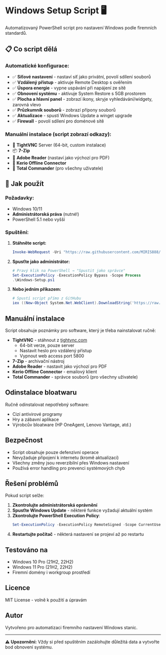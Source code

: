 # Windows Setup Script 🖥️

Automatizovaný PowerShell script pro nastavení Windows podle firemních standardů.

## 📋 Co script dělá

### Automatické konfigurace:
- ✅ **Síťové nastavení** - nastaví síť jako privátní, povolí sdílení souborů
- ✅ **Vzdálený přístup** - aktivuje Remote Desktop s ověřením
- ✅ **Úspora energie** - vypne uspávání při napájení ze sítě
- ✅ **Obnovení systému** - aktivuje System Restore s 5GB prostorem
- ✅ **Plocha a hlavní panel** - zobrazí ikony, skryje vyhledávání/widgety, zarovná vlevo
- ✅ **Průzkumník souborů** - zobrazí přípony souborů
- ✅ **Aktualizace** - spustí Windows Update a winget upgrade
- ✅ **Firewall** - povolí sdílení pro doménové sítě

### Manuální instalace (script zobrazí odkazy):
- 🔧 **TightVNC** Server (64-bit, custom instalace)
- 📦 **7-Zip**
- 📄 **Adobe Reader** (nastaví jako výchozí pro PDF)
- 📧 **Kerio Offline Connector**
- 📁 **Total Commander** (pro všechny uživatele)

## 🚀 Jak použít

### Požadavky:
- Windows 10/11
- **Administrátorská práva** (nutné!)
- PowerShell 5.1 nebo vyšší

### Spuštění:

1. **Stáhněte script:**
   ```powershell
   Invoke-WebRequest -Uri "https://raw.githubusercontent.com/MIRIS888/script_spaca/main/Windows-Setup.ps1" -OutFile "Windows-Setup.ps1"
   ```

2. **Spusťte jako administrátor:**
   ```powershell
   # Pravý klik na PowerShell → "Spustit jako správce"
   Set-ExecutionPolicy -ExecutionPolicy Bypass -Scope Process
   .\Windows-Setup.ps1
   ```

3. **Nebo jedním příkazem:**
   ```powershell
   # Spustí script přímo z GitHubu
   iex ((New-Object System.Net.WebClient).DownloadString('https://raw.githubusercontent.com/MIRIS888/script_spaca/main/Windows-Setup.ps1'))
   ```

## Manuální instalace

Script obsahuje poznámky pro software, který je třeba nainstalovat ručně:

- **TightVNC** - stáhnout z [tightvnc.com](https://www.tightvnc.com)
  - 64-bit verze, pouze server
  - Nastavit heslo pro vzdálený přístup
  - Vypnout web access port 5800
- **7-Zip** - archivační nástroj
- **Adobe Reader** - nastavit jako výchozí pro PDF
- **Kerio Offline Connector** - emailový klient
- **Total Commander** - správce souborů (pro všechny uživatele)

## Odinstalace bloatwaru

Ručně odinstalovat nepotřebný software:
- Cizí antivirové programy
- Hry a zábavní aplikace  
- Výrobcův bloatware (HP OneAgent, Lenovo Vantage, atd.)

## Bezpečnost

- Script obsahuje pouze defenzivní operace
- Nevyžaduje připojení k internetu (kromě aktualizací)
- Všechny změny jsou reverzibilní přes Windows nastavení
- Používá error handling pro prevenci systémových chyb

## Řešení problémů

Pokud script selže:

1. **Zkontrolujte administrátorská oprávnění**
2. **Spusťte Windows Update** - některé funkce vyžadují aktuální systém  
3. **Zkontrolujte PowerShell Execution Policy**:
   ```powershell
   Set-ExecutionPolicy -ExecutionPolicy RemoteSigned -Scope CurrentUser
   ```
4. **Restartujte počítač** - některá nastavení se projeví až po restartu

## Testováno na

- Windows 10 Pro (21H2, 22H2)
- Windows 11 Pro (21H2, 22H2)
- Firemní domény i workgroup prostředí

## Licence

MIT License - volně k použití a úpravám

## Autor

Vytvořeno pro automatizaci firemního nastavení Windows stanic.

---

⚠️ **Upozornění:** Vždy si před spuštěním zazálohujte důležitá data a vytvořte bod obnovení systému.
